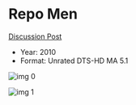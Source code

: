 # Repo Men

[Discussion Post](https://www.avsforum.com/threads/bass-eq-for-filtered-movies.2995212/post-58450818)

* Year: 2010
* Format: Unrated DTS-HD MA 5.1

![img 0](https://i.imgur.com/kEDD9TJ.jpg)

![img 1](https://i.imgur.com/r9SBZbu.png)

